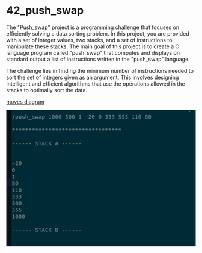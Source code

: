 # 42_push_swap

The "Push_swap" project is a programming challenge that focuses on efficiently solving a data sorting problem. In this project, you are provided with a set of integer values, two stacks, and a set of instructions to manipulate these stacks. The main goal of this project is to create a C language program called "push_swap" that computes and displays on standard output a list of instructions written in the "push_swap" language.

The challenge lies in finding the minimum number of instructions needed to sort the set of integers given as an argument. This involves designing intelligent and efficient algorithms that use the operations allowed in the stacks to optimally sort the data.

[moves diagram](https://www.figma.com/file/kJE3C5sebDLtd5imytkOUa/Untitled?type=design&node-id=0%3A1&mode=design&t=nONFp0J2mEaVbnq3-1)

![screenshot](https://github.com/xilen0x/42_push_swap/blob/main/Screenshot%20from%202023-11-20%2019-21-53.png)
